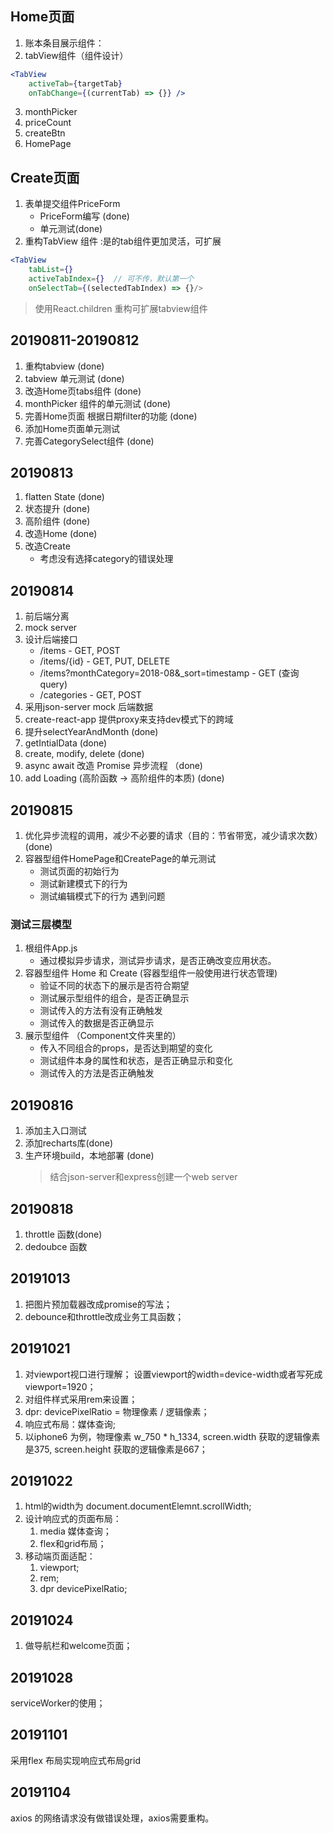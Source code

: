 ## Home页面
1. 账本条目展示组件：<PriceList />
2. tabView组件（组件设计）
``` jsx
<TabView 
    activeTab={targetTab}
    onTabChange={(currentTab) => {}} />
```
3. monthPicker
4. priceCount
5. createBtn
6. HomePage

## Create页面
1. 表单提交组件PriceForm
    - PriceForm编写 (done)  
    - 单元测试(done)  
2. 重构TabView 组件 :是的tab组件更加灵活，可扩展
```jsx
<TabView 
    tabList={}
    activeTabIndex={}  // 可不传，默认第一个
    onSelectTab={(selectedTabIndex) => {}/>
```
> 使用React.children 重构可扩展tabview组件

## 20190811-20190812
1. 重构tabview (done)
2. tabview 单元测试 (done)
3. 改造Home页tabs组件 (done)
4. monthPicker 组件的单元测试 (done)
5. 完善Home页面 根据日期filter的功能 (done)
6. 添加Home页面单元测试 
7. 完善CategorySelect组件 (done)

## 20190813 
1. flatten State (done)
2. 状态提升 (done)
3. 高阶组件 (done)
4. 改造Home (done)
5. 改造Create 
    - 考虑没有选择category的错误处理

## 20190814
1. 前后端分离
2. mock server
3. 设计后端接口
    - /items - GET, POST
    - /items/{id} - GET, PUT, DELETE
    - /items?monthCategory=2018-08&_sort=timestamp - GET (查询 query)
    - /categories - GET, POST
4. 采用json-server mock 后端数据
5. create-react-app 提供proxy来支持dev模式下的跨域
6. 提升selectYearAndMonth (done)
7. getIntialData (done)
8. create, modify, delete (done)
9. async await 改造 Promise 异步流程 （done)
10. add Loading (高阶函数 -> 高阶组件的本质) (done)

## 20190815
1. 优化异步流程的调用，减少不必要的请求（目的：节省带宽，减少请求次数）(done)
2. 容器型组件HomePage和CreatePage的单元测试
    - 测试页面的初始行为
    - 测试新建模式下的行为
    - 测试编辑模式下的行为
    遇到问题

### 测试三层模型
1. 根组件App.js
    - 通过模拟异步请求，测试异步请求，是否正确改变应用状态。
2. 容器型组件 Home 和 Create (容器型组件一般使用进行状态管理)
    - 验证不同的状态下的展示是否符合期望
    - 测试展示型组件的组合，是否正确显示
    - 测试传入的方法有没有正确触发
    - 测试传入的数据是否正确显示
3. 展示型组件 （Component文件夹里的）
    - 传入不同组合的props，是否达到期望的变化
    - 测试组件本身的属性和状态，是否正确显示和变化
    - 测试传入的方法是否正确触发

## 20190816
1. 添加主入口测试
2. 添加recharts库(done)
3. 生产环境build，本地部署 (done)
    > 结合json-server和express创建一个web server

## 20190818
1. throttle 函数(done)
2. dedoubce 函数

## 20191013
1. 把图片预加载器改成promise的写法；
2. debounce和throttle改成业务工具函数；

## 20191021
1. 对viewport视口进行理解；
    设置viewport的width=device-width或者写死成viewport=1920；
2. 对组件样式采用rem来设置；
3. dpr: devicePixelRatio = 物理像素 / 逻辑像素；
4. 响应式布局：媒体查询;
5. 以iphone6 为例，物理像素 w_750 * h_1334, screen.width 获取的逻辑像素是375, screen.height 获取的逻辑像素是667；

## 20191022
1. html的width为 document.documentElemnt.scrollWidth;
2. 设计响应式的页面布局：
   1. media 媒体查询；
   2. flex和grid布局；
3. 移动端页面适配：
   1. viewport;
   2. rem;
   3. dpr devicePixelRatio;

## 20191024 
1. 做导航栏和welcome页面；

## 20191028
serviceWorker的使用；

## 20191101
采用flex 布局实现响应式布局grid

## 20191104
axios 的网络请求没有做错误处理，axios需要重构。